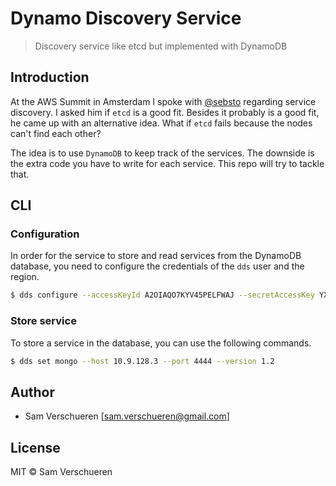 # Dynamo Discovery Service

> Discovery service like etcd but implemented with DynamoDB

## Introduction

At the AWS Summit in Amsterdam I spoke with [@sebsto](https://twitter.com/sebsto) regarding service discovery. I asked 
him if `etcd` is a good fit. Besides it probably is a good fit, he came up with an alternative idea. What if `etcd` 
fails because the nodes can't find each other?

The idea is to use `DynamoDB` to keep track of the services. The downside is the extra code you have to write for 
each service. This repo will try to tackle that.

## CLI

### Configuration

In order for the service to store and read services from the DynamoDB database, you need to configure the credentials of
the `dds` user and the region.

```bash
$ dds configure --accessKeyId A2OIAQO7KYV45PELFWAJ --secretAccessKey YXImTkYVxDFPo2zQfCPBdhyzXHZY5h9g+HlFUF8i --region us-west-1
```

### Store service

To store a service in the database, you can use the following commands.

```bash
$ dds set mongo --host 10.9.128.3 --port 4444 --version 1.2
```

## Author

- Sam Verschueren [<sam.verschueren@gmail.com>]

## License

MIT © Sam Verschueren
